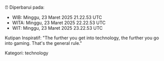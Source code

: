 ⏰ Diperbarui pada:
- WIB: Minggu, 23 Maret 2025 21.22.53 UTC
- WITA: Minggu, 23 Maret 2025 22.22.53 UTC
- WIT: Minggu, 23 Maret 2025 23.22.53 UTC

Kutipan Inspiratif:
"The further you get into technology, the further you go into gaming. That's the general rule."


Kategori: technology

